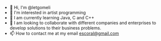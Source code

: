 - 👋 Hi, I'm @letgomeli
- 👀 I'm interested in artist programming
- 🌱 I am currently learning Java, C and C++
- 💞️ I am looking to collaborate with different companies and enterprises to develop solutions to their business problems.
- 📫 How to contact me at my email escoral@gmail.com

<!---
letgomeli/letgomeli is a ✨ special ✨ repository because its `README.md` (this file) appears on your GitHub profile.
You can click the Preview link to take a look at your changes.
--->
